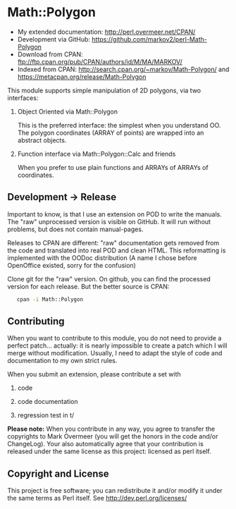 # Math::Polygon

  * My extended documentation: <http://perl.overmeer.net/CPAN/>
  * Development via GitHub: <https://github.com/markov2/perl-Math-Polygon>
  * Download from CPAN: <ftp://ftp.cpan.org/pub/CPAN/authors/id/M/MA/MARKOV/>
  * Indexed from CPAN: <http://search.cpan.org/~markov/Math-Polygon/>
    and <https://metacpan.org/release/Math-Polygon>

This module supports simple manipulation of 2D polygons, via two interfaces:

1. Object Oriented via Math::Polygon

   This is the preferred interface: the simplest when you understand OO.
   The polygon coordinates (ARRAY of points) are wrapped into an abstract
   objects.

2. Function interface via Math::Polygon::Calc and friends

   When you prefer to use plain functions and ARRAYs of ARRAYs of
   coordinates.

## Development &rarr; Release

Important to know, is that I use an extension on POD to write the manuals.
The "raw" unprocessed version is visible on GitHub.  It will run without
problems, but does not contain manual-pages.

Releases to CPAN are different: "raw" documentation gets removed from
the code and translated into real POD and clean HTML.  This reformatting
is implemented with the OODoc distribution (A name I chose before OpenOffice
existed, sorry for the confusion)

Clone git for the "raw" version.  On github, you can find the processed
version for each release.  But the better source is CPAN:

```sh
   cpan -i Math::Polygon
```

## Contributing

When you want to contribute to this module, you do not need to provide
a perfect patch... actually: it is nearly impossible to create a patch
which I will merge without modification.  Usually, I need to adapt the
style of code and documentation to my own strict rules.

When you submit an extension, please contribute a set with

1. code

2. code documentation

3. regression test in t/

**Please note:**
When you contribute in any way, you agree to transfer the copyrights to
Mark Overmeer (you will get the honors in the code and/or ChangeLog).
Your also automatically agree that your contribution is released under
the same license as this project: licensed as perl itself.

## Copyright and License

This project is free software; you can redistribute it and/or modify it
under the same terms as Perl itself.
See <http://dev.perl.org/licenses/>

